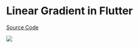 # Linear Gradient in Flutter

[Source Code](../source/linear-gradient-in-flutter.dart)

![](../images/linear-gradient-in-flutter.jpg)
